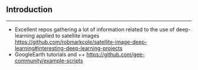 ## Introduction
----

* Excellent repos gathering a lot of information related to the use of deep-learning applied to satellite images
https://github.com/robmarkcole/satellite-image-deep-learning#interesting-deep-learning-projects
* GoogleEarth tutorials and ++
https://github.com/gee-community/example-scripts

